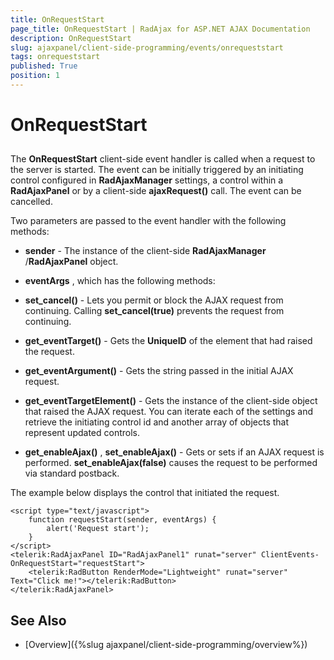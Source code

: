 ```yaml
---
title: OnRequestStart
page_title: OnRequestStart | RadAjax for ASP.NET AJAX Documentation
description: OnRequestStart
slug: ajaxpanel/client-side-programming/events/onrequeststart
tags: onrequeststart
published: True
position: 1
---
```


# OnRequestStart



## 

The **OnRequestStart** client-side event handler is called when a request to the server is started. The event can be initially triggered by an initiating control configured in **RadAjaxManager** settings, a control within a **RadAjaxPanel** or by a client-side **ajaxRequest()** call. The event can be cancelled.

Two parameters are passed to the event handler with the following methods:

* **sender** - The instance of the client-side **RadAjaxManager** /**RadAjaxPanel** object.

* **eventArgs** , which has the following methods:

* **set_cancel()** - Lets you permit or block the AJAX request from continuing. Calling **set_cancel(true)** prevents the request from continuing.

* **get_eventTarget()** - Gets the **UniqueID** of the element that had raised the request.

* **get_eventArgument()** - Gets the string passed in the initial AJAX request.

* **get_eventTargetElement()** - Gets the instance of the client-side object that raised the AJAX request. You can iterate each of the settings and retrieve the initiating control id and another array of objects that represent updated controls.

* **get_enableAjax()** , **set_enableAjax()** - Gets or sets if an AJAX request is performed. **set_enableAjax(false)** causes the request to be performed via standard postback.

The example below displays the control that initiated the request.

````ASP.NET
<script type="text/javascript">
	function requestStart(sender, eventArgs) {
	    alert('Request start');
	}
</script>
<telerik:RadAjaxPanel ID="RadAjaxPanel1" runat="server" ClientEvents-OnRequestStart="requestStart">
	<telerik:RadButton RenderMode="Lightweight" runat="server" Text="Click me!"></telerik:RadButton>
</telerik:RadAjaxPanel>
````



## See Also

 * [Overview]({%slug ajaxpanel/client-side-programming/overview%})
